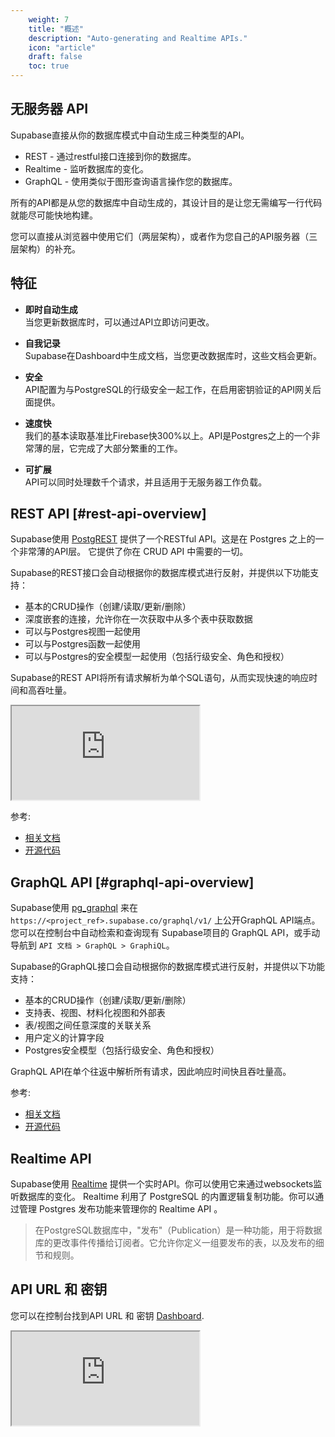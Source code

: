 ```yaml
---
    weight: 7
    title: "概述"
    description: "Auto-generating and Realtime APIs."
    icon: "article"
    draft: false
    toc: true
---
```



## 无服务器 API
Supabase直接从你的数据库模式中自动生成三种类型的API。

- REST - 通过restful接口连接到你的数据库。
- Realtime - 监听数据库的变化。
- GraphQL - 使用类似于图形查询语言操作您的数据库。

所有的API都是从您的数据库中自动生成的，其设计目的是让您无需编写一行代码就能尽可能快地构建。

您可以直接从浏览器中使用它们（两层架构），或者作为您自己的API服务器（三层架构）的补充。

## 特征

- **即时自动生成**<br/>当您更新数据库时，可以通过API立即访问更改。

- **自我记录**<br/>Supabase在Dashboard中生成文档，当您更改数据库时，这些文档会更新。

- **安全**<br/>API配置为与PostgreSQL的行级安全一起工作，在启用密钥验证的API网关后面提供。

- **速度快**<br/>我们的基本读取基准比Firebase快300%以上。API是Postgres之上的一个非常薄的层，它完成了大部分繁重的工作。

- **可扩展**<br/>API可以同时处理数千个请求，并且适用于无服务器工作负载。

## REST API [#rest-api-overview]

Supabase使用 [PostgREST](https://postgrest.org/) 提供了一个RESTful API。这是在 Postgres 之上的一个非常薄的API层。
它提供了你在 CRUD API 中需要的一切。

Supabase的REST接口会自动根据你的数据库模式进行反射，并提供以下功能支持：

- 基本的CRUD操作（创建/读取/更新/删除）
- 深度嵌套的连接，允许你在一次获取中从多个表中获取数据
- 可以与Postgres视图一起使用
- 可以与Postgres函数一起使用
- 可以与Postgres的安全模型一起使用（包括行级安全、角色和授权）

Supabase的REST API将所有请求解析为单个SQL语句，从而实现快速的响应时间和高吞吐量。

<div className="video-container">
  <iframe
    src="https://www.youtube-nocookie.com/embed/rPAJJFdtPw0"
    frameBorder="1"
    allow="accelerometer; autoplay; clipboard-write; encrypted-media; gyroscope; picture-in-picture"
    allowFullScreen
  ></iframe>
</div>

参考:

- [相关文档](https://postgrest.org/)
- [开源代码](https://github.com/PostgREST/postgrest)

## GraphQL API [#graphql-api-overview]

Supabase使用 [pg_graphql](https://supabase.github.io/pg_graphql/) 来在 `https://<project_ref>.supabase.co/graphql/v1/` 上公开GraphQL API端点。
您可以在控制台中自动检索和查询现有 Supabase项目的 GraphQL API，或手动导航到 `API 文档 > GraphQL > GraphiQL`。

Supabase的GraphQL接口会自动根据你的数据库模式进行反射，并提供以下功能支持：

- 基本的CRUD操作（创建/读取/更新/删除）
- 支持表、视图、材料化视图和外部表
- 表/视图之间任意深度的关联关系
- 用户定义的计算字段
- Postgres安全模型（包括行级安全、角色和授权）

GraphQL API在单个往返中解析所有请求，因此响应时间快且吞吐量高。

参考:
- [相关文档](https://supabase.github.io/pg_graphql/)
- [开源代码](https://github.com/supabase/pg_graphql)

## Realtime API

Supabase使用 [Realtime](https://github.com/supabase/realtime) 提供一个实时API。你可以使用它来通过websockets监听数据库的变化。
Realtime 利用了 PostgreSQL 的内置逻辑复制功能。你可以通过管理 Postgres 发布功能来管理你的 Realtime API 。

>在PostgreSQL数据库中，"发布"（Publication）是一种功能，用于将数据库的更改事件传播给订阅者。它允许你定义一组要发布的表，以及发布的细节和规则。

## API URL 和 密钥
您可以在控制台找到API URL 和 密钥 [Dashboard](https://supabase.com/dashboard/project/_/settings/api).

<div className="video-container">
  <iframe
    src="https://xguihxuzqibwxjnimxev.supabase.co/storage/v1/object/public/videos/docs/api/api-url-and-key.mp4"
    frameBorder="1"
    allow="accelerometer; autoplay; clipboard-write; encrypted-media; gyroscope; picture-in-picture"
    allowFullScreen
  ></iframe>
</div>


